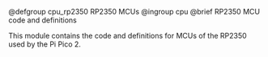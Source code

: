 @defgroup        cpu_rp2350 RP2350 MCUs
@ingroup         cpu
@brief           RP2350 MCU code and definitions

This module contains the code and definitions for MCUs of the RP2350 used by the Pi Pico 2.
